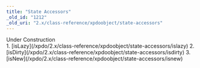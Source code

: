 ```yaml
---
title: "State Accessors"
_old_id: "1212"
_old_uri: "2.x/class-reference/xpdoobject/state-accessors"
---
```


<div class="note">Under Construction</div>1. [isLazy](/xpdo/2.x/class-reference/xpdoobject/state-accessors/islazy)
2. [isDirty](/xpdo/2.x/class-reference/xpdoobject/state-accessors/isdirty)
3. [isNew](/xpdo/2.x/class-reference/xpdoobject/state-accessors/isnew)